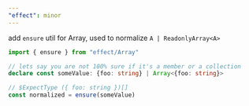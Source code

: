 ```yaml
---
"effect": minor
---
```


add `ensure` util for Array, used to normalize `A | ReadonlyArray<A>`

```ts
import { ensure } from "effect/Array"

// lets say you are not 100% sure if it's a member or a collection
declare const someValue: {foo: string} | Array<{foo: string}>

// $ExpectType ({ foo: string })[]
const normalized = ensure(someValue)
```
